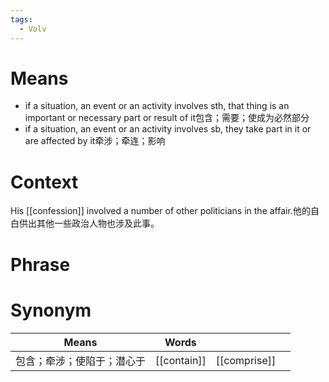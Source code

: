 ```yaml
---
tags:
  - Volv
---
```

# Means
- if a situation, an event or an activity involves sth, that thing is an important or necessary part or result of it包含；需要；使成为必然部分
- if a situation, an event or an activity involves sb, they take part in it or are affected by it牵涉；牵连；影响
# Context
His [[confession]] involved a number of other politicians in the affair.他的自白供出其他一些政治人物也涉及此事。
# Phrase

# Synonym
| Means         | Words       |              |     |
| ------------- | ----------- | ------------ | --- |
| 包含；牵涉；使陷于；潜心于 | [[contain]] | [[comprise]] |     |
